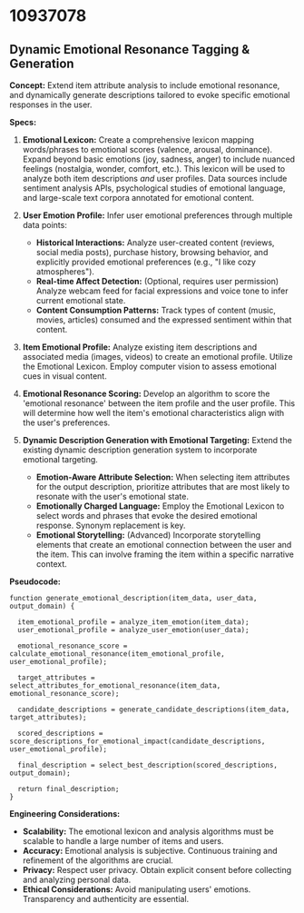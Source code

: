 # 10937078

## Dynamic Emotional Resonance Tagging & Generation

**Concept:** Extend item attribute analysis to include emotional resonance, and dynamically generate descriptions tailored to evoke specific emotional responses in the user.

**Specs:**

1.  **Emotional Lexicon:** Create a comprehensive lexicon mapping words/phrases to emotional scores (valence, arousal, dominance). Expand beyond basic emotions (joy, sadness, anger) to include nuanced feelings (nostalgia, wonder, comfort, etc.). This lexicon will be used to analyze both item descriptions *and* user profiles.  Data sources include sentiment analysis APIs, psychological studies of emotional language, and large-scale text corpora annotated for emotional content.

2.  **User Emotion Profile:**  Infer user emotional preferences through multiple data points:
    *   **Historical Interactions:** Analyze user-created content (reviews, social media posts), purchase history, browsing behavior, and explicitly provided emotional preferences (e.g., "I like cozy atmospheres").
    *   **Real-time Affect Detection:** (Optional, requires user permission) Analyze webcam feed for facial expressions and voice tone to infer current emotional state.
    *   **Content Consumption Patterns:** Track types of content (music, movies, articles) consumed and the expressed sentiment within that content.

3.  **Item Emotional Profile:**  Analyze existing item descriptions and associated media (images, videos) to create an emotional profile. Utilize the Emotional Lexicon.  Employ computer vision to assess emotional cues in visual content.

4.  **Emotional Resonance Scoring:** Develop an algorithm to score the 'emotional resonance' between the item profile and the user profile. This will determine how well the item's emotional characteristics align with the user's preferences.

5.  **Dynamic Description Generation with Emotional Targeting:** Extend the existing dynamic description generation system to incorporate emotional targeting.
    *   **Emotion-Aware Attribute Selection:** When selecting item attributes for the output description, prioritize attributes that are most likely to resonate with the user's emotional state.
    *   **Emotionally Charged Language:** Employ the Emotional Lexicon to select words and phrases that evoke the desired emotional response. Synonym replacement is key.
    *   **Emotional Storytelling:** (Advanced) Incorporate storytelling elements that create an emotional connection between the user and the item.  This can involve framing the item within a specific narrative context.

**Pseudocode:**

```
function generate_emotional_description(item_data, user_data, output_domain) {

  item_emotional_profile = analyze_item_emotion(item_data);
  user_emotional_profile = analyze_user_emotion(user_data);

  emotional_resonance_score = calculate_emotional_resonance(item_emotional_profile, user_emotional_profile);

  target_attributes = select_attributes_for_emotional_resonance(item_data, emotional_resonance_score);

  candidate_descriptions = generate_candidate_descriptions(item_data, target_attributes);

  scored_descriptions = score_descriptions_for_emotional_impact(candidate_descriptions, user_emotional_profile);

  final_description = select_best_description(scored_descriptions, output_domain);

  return final_description;
}
```

**Engineering Considerations:**

*   **Scalability:**  The emotional lexicon and analysis algorithms must be scalable to handle a large number of items and users.
*   **Accuracy:**  Emotional analysis is subjective.  Continuous training and refinement of the algorithms are crucial.
*   **Privacy:**  Respect user privacy.  Obtain explicit consent before collecting and analyzing personal data.
*   **Ethical Considerations:** Avoid manipulating users' emotions. Transparency and authenticity are essential.